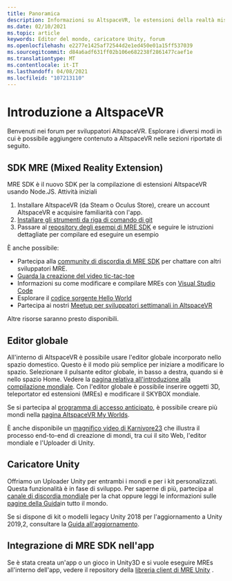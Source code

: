 ```yaml
---
title: Panoramica
description: Informazioni su AltspaceVR, le estensioni della realtà mista, l'editor mondiale e come ottenere assistenza durante lo sviluppo.
ms.date: 02/10/2021
ms.topic: article
keywords: Editor del mondo, caricatore Unity, forum
ms.openlocfilehash: e2277e1425af72544d2e1ed450e01a15ff537039
ms.sourcegitcommit: d84a6adf631ff02b106e682238f2861477caef1e
ms.translationtype: MT
ms.contentlocale: it-IT
ms.lasthandoff: 04/08/2021
ms.locfileid: "107213110"
---
```

# <a name="getting-started-with-altspacevr"></a>Introduzione a AltspaceVR

Benvenuti nei forum per sviluppatori AltspaceVR. Esplorare i diversi modi in cui è possibile aggiungere contenuto a AltspaceVR nelle sezioni riportate di seguito.

## <a name="mixed-reality-extension-mre-sdk"></a>SDK MRE (Mixed Reality Extension)

MRE SDK è il nuovo SDK per la compilazione di estensioni AltspaceVR usando Node.JS. Attività iniziali

1. Installare AltspaceVR (da Steam o Oculus Store), creare un account AltspaceVR e acquisire familiarità con l'app.
2. [Installare gli strumenti da riga di comando di git](https://git-scm.com/book/en/v2/Getting-Started-Installing-Git)
3. Passare al [repository degli esempi di MRE SDK](https://github.com/Microsoft/mixed-reality-extension-sdk-samples) e seguire le istruzioni dettagliate per compilare ed eseguire un esempio

È anche possibile:

* Partecipa alla [community di discordia di MRE SDK](https://discord.com/invite/xyBcQec) per chattare con altri sviluppatori MRE.
* [Guarda la creazione del video tic-tac-toe](https://www.youtube.com/watch?v=DQHrdK9JSXI&ab_channel=AltspaceVR)
* Informazioni su come modificare e compilare MREs con [Visual Studio Code](https://github.com/Microsoft/mixed-reality-extension-sdk#using-visual-studio-code)
* Esplorare il [codice sorgente Hello World](https://github.com/Microsoft/mixed-reality-extension-sdk-samples/tree/master/samples/hello-world)
* Partecipa ai nostri [Meetup per sviluppatori settimanali in AltspaceVR](https://account.altvr.com/channels/sdk)

Altre risorse saranno presto disponibili.

## <a name="world-editor"></a>Editor globale

All'interno di AltspaceVR è possibile usare l'editor globale incorporato nello spazio domestico. Questo è il modo più semplice per iniziare a modificare lo spazio. Selezionare il pulsante editor globale, in basso a destra, quando si è nello spazio Home. Vedere la [pagina relativa all'introduzione alla compilazione mondiale](../world-building/world-building-getting-started.md). Con l'editor globale è possibile inserire oggetti 3D, teleportator ed estensioni (MREs) e modificare il SKYBOX mondiale.

Se si partecipa al [programma di accesso anticipato](../world-building/early-access.md), è possibile creare più mondi nella [pagina AltspaceVR My Worlds](https://account.altvr.com/users/sign_in).

È anche disponibile un [magnifico video di Karnivore23](https://www.youtube.com/watch?v=G8xgR3cDMjk&ab_channel=MarkGill) che illustra il processo end-to-end di creazione di mondi, tra cui il sito Web, l'editor mondiale e l'Uploader di Unity.

## <a name="unity-uploader"></a>Caricatore Unity

Offriamo un Uploader Unity per entrambi i mondi e per i kit personalizzati. Questa funzionalità è in fase di sviluppo. Per saperne di più, partecipa al [canale di discordia mondiale](https://discord.com/invite/Kp59Frb) per la chat oppure leggi le informazioni sulle [pagine della Guida](../world-building/getting-help.md)in tutto il mondo.

Se si dispone di kit o modelli legacy Unity 2018 per l'aggiornamento a Unity 2019,2, consultare la [Guida all'aggiornamento](https://developer.altvr.com/upgrade-2019-2/).

## <a name="integrating-the-mre-sdk-into-your-own-app"></a>Integrazione di MRE SDK nell'app

Se è stata creata un'app o un gioco in Unity3D e si vuole eseguire MREs all'interno dell'app, vedere il repository della [libreria client di MRE Unity](https://github.com/Microsoft/mixed-reality-extension-unity) .
